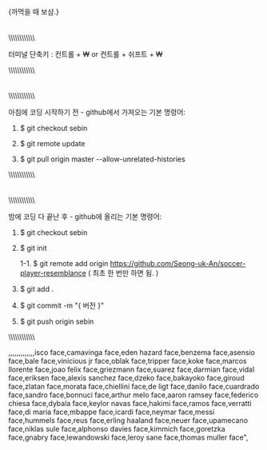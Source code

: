 {까먹을 때 보삼.}
\
\
\
\\\\\\\\\\\\\\\\\\\\\\\\

터미널 단축키 : 컨트롤 + ₩ or 컨트롤 + 쉬프트 + ₩

\\\\\\\\\\\\\\\\\\\\\\\\
\
\
\
\\\\\\\\\\\\\\\\\\\\\\\\

아침에 코딩 시작하기 전 - github에서 가져오는 기본 명령어:

1. $ git checkout sebin

2. $ git remote update

3. $ git pull origin master --allow-unrelated-histories

\\\\\\\\\\\\\\\\\\\\\\\\
\
\
\
\\\\\\\\\\\\\\\\\\\\\\\\

밤에 코딩 다 끝난 후 - github에 올리는 기본 명령어:

1. $ git checkout sebin

2. $ git init

   1-1. $ git remote add origin https://github.com/Seong-uk-An/soccer-player-resemblance ( 최초 한 번만 하면 됨. )

3. $ git add .

4. $ git commit -m "{ 버전 }"

5. $ git push origin sebin

\\\\\\\\\\\\\\\\\\\\\\\\

,,,,,,,,,,,,,isco face,camavinga face,eden hazard face,benzema face,asensio face,bale face,vinicious jr face,oblak face,tripper face,koke face,marcos llorente face,joao felix face,griezmann face,suarez face,darmian face,vidal face,eriksen face,alexis sanchez face,dzeko face,bakayoko face,giroud face,zlatan face,morata face,chiellini face,de ligt face,danilo face,cuardrado face,sandro face,bonnuci face,arthur melo face,aaron ramsey face,federico chiesa face,dybala face,keylor navas face,hakimi face,ramos face,verratti face,di maria face,mbappe face,icardi face,neymar face,messi face,hummels face,reus face,erling haaland face,neuer face,upamecano face,niklas sule face,alphonso davies face,kimmich face,goretzka face,gnabry face,lewandowski face,leroy sane face,thomas muller face",
